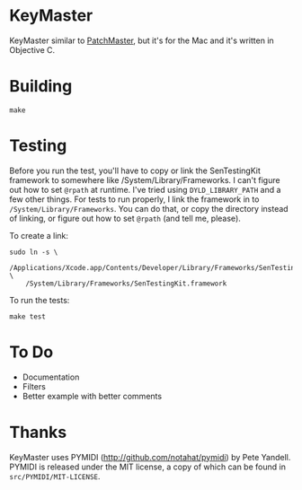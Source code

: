 # KeyMaster

KeyMaster similar to [PatchMaster](http://patchmaster.org/), but it's for
the Mac and it's written in Objective C.

# Building

    make

# Testing

Before you run the test, you'll have to copy or link the SenTestingKit
framework to somewhere like /System/Library/Frameworks. I can't figure out
how to set `@rpath` at runtime. I've tried using `DYLD_LIBRARY_PATH` and a
few other things. For tests to run properly, I link the framework in to
`/System/Library/Frameworks`. You can do that, or copy the directory instead
of linking, or figure out how to set `@rpath` (and tell me, please).

To create a link:

    sudo ln -s \
        /Applications/Xcode.app/Contents/Developer/Library/Frameworks/SenTestingKit.framework \
        /System/Library/Frameworks/SenTestingKit.framework

To run the tests:

    make test

# To Do

* Documentation
* Filters
* Better example with better comments

# Thanks

KeyMaster uses PYMIDI (http://github.com/notahat/pymidi) by Pete Yandell.
PYMIDI is released under the MIT license, a copy of which can be found in
`src/PYMIDI/MIT-LICENSE`.

